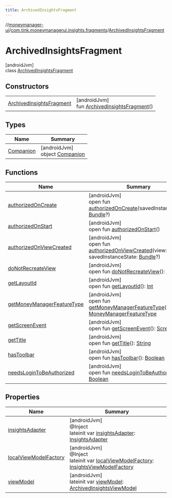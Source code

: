 ```yaml
---
title: ArchivedInsightsFragment
---
```

//[moneymanager-ui](../../../index.html)/[com.tink.moneymanagerui.insights.fragments](../index.html)/[ArchivedInsightsFragment](index.html)



# ArchivedInsightsFragment



[androidJvm]\
class [ArchivedInsightsFragment](index.html)



## Constructors


| | |
|---|---|
| [ArchivedInsightsFragment](-archived-insights-fragment.html) | [androidJvm]<br>fun [ArchivedInsightsFragment](-archived-insights-fragment.html)() |


## Types


| Name | Summary |
|---|---|
| [Companion](-companion/index.html) | [androidJvm]<br>object [Companion](-companion/index.html) |


## Functions


| Name | Summary |
|---|---|
| [authorizedOnCreate](authorized-on-create.html) | [androidJvm]<br>open fun [authorizedOnCreate](authorized-on-create.html)(savedInstanceState: [Bundle](https://developer.android.com/reference/kotlin/android/os/Bundle.html)?) |
| [authorizedOnStart](authorized-on-start.html) | [androidJvm]<br>open fun [authorizedOnStart](authorized-on-start.html)() |
| [authorizedOnViewCreated](authorized-on-view-created.html) | [androidJvm]<br>open fun [authorizedOnViewCreated](authorized-on-view-created.html)(view: [View](https://developer.android.com/reference/kotlin/android/view/View.html), savedInstanceState: [Bundle](https://developer.android.com/reference/kotlin/android/os/Bundle.html)?) |
| [doNotRecreateView](do-not-recreate-view.html) | [androidJvm]<br>open fun [doNotRecreateView](do-not-recreate-view.html)(): [Boolean](https://kotlinlang.org/api/latest/jvm/stdlib/kotlin/-boolean/index.html) |
| [getLayoutId](get-layout-id.html) | [androidJvm]<br>open fun [getLayoutId](get-layout-id.html)(): [Int](https://kotlinlang.org/api/latest/jvm/stdlib/kotlin/-int/index.html) |
| [getMoneyManagerFeatureType](get-money-manager-feature-type.html) | [androidJvm]<br>open fun [getMoneyManagerFeatureType](get-money-manager-feature-type.html)(): [MoneyManagerFeatureType](../../com.tink.moneymanagerui/-money-manager-feature-type/index.html) |
| [getScreenEvent](get-screen-event.html) | [androidJvm]<br>open fun [getScreenEvent](get-screen-event.html)(): [ScreenEvent](../../com.tink.moneymanagerui.tracking/-screen-event/index.html) |
| [getTitle](get-title.html) | [androidJvm]<br>open fun [getTitle](get-title.html)(): [String](https://kotlinlang.org/api/latest/jvm/stdlib/kotlin/-string/index.html) |
| [hasToolbar](has-toolbar.html) | [androidJvm]<br>open fun [hasToolbar](has-toolbar.html)(): [Boolean](https://kotlinlang.org/api/latest/jvm/stdlib/kotlin/-boolean/index.html) |
| [needsLoginToBeAuthorized](needs-login-to-be-authorized.html) | [androidJvm]<br>open fun [needsLoginToBeAuthorized](needs-login-to-be-authorized.html)(): [Boolean](https://kotlinlang.org/api/latest/jvm/stdlib/kotlin/-boolean/index.html) |


## Properties


| Name | Summary |
|---|---|
| [insightsAdapter](insights-adapter.html) | [androidJvm]<br>@Inject<br>lateinit var [insightsAdapter](insights-adapter.html): [InsightsAdapter](../../com.tink.moneymanagerui.insights/-insights-adapter/index.html) |
| [localViewModelFactory](local-view-model-factory.html) | [androidJvm]<br>@Inject<br>lateinit var [localViewModelFactory](local-view-model-factory.html): [InsightsViewModelFactory](../../com.tink.moneymanagerui.insights.di/-insights-view-model-factory/index.html) |
| [viewModel](view-model.html) | [androidJvm]<br>lateinit var [viewModel](view-model.html): [ArchivedInsightsViewModel](../../com.tink.moneymanagerui.insights/-archived-insights-view-model/index.html) |

